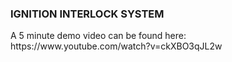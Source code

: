 <h3>IGNITION INTERLOCK SYSTEM</h3> 
A 5 minute demo video can be found here: <br>
https://www.youtube.com/watch?v=ckXBO3qJL2w
